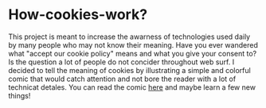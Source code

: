 # How-cookies-work?
This project is meant to increase the awarness of technologies used daily by many people who may not know their meaning.
Have you ever wandered what "accept our cookie policy" means and what you give your consent to? Is the question a lot of people do not concider throughout web surf.
I decided to tell the meaning of cookies by illustrating a simple and colorful comic that would catch attention and not bore the reader with a lot of technicat detales. You can read the comic [here](https://s5216253.bucomputing.uk/webcomics/index.html) and maybe learn a few new things!

